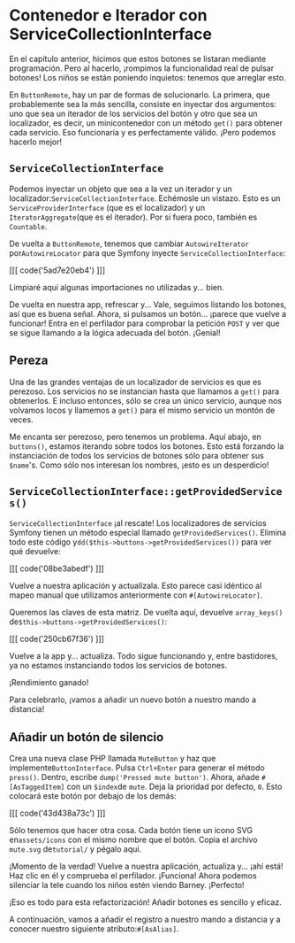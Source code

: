 # Contenedor e Iterador con ServiceCollectionInterface

En el capítulo anterior, hicimos que estos botones se listaran mediante programación. Pero al hacerlo, ¡rompimos la funcionalidad real de pulsar botones! Los niños se están poniendo inquietos: tenemos que arreglar esto.

En `ButtonRemote`, hay un par de formas de solucionarlo. La primera, que probablemente sea la más sencilla, consiste en inyectar dos argumentos: uno que sea un iterador de los servicios del botón y otro que sea un localizador, es decir, un minicontenedor con un método `get()` para obtener cada servicio. Eso funcionaría y es perfectamente válido. ¡Pero podemos hacerlo mejor!

## `ServiceCollectionInterface`

Podemos inyectar un objeto que sea a la vez un iterador y un localizador:`ServiceCollectionInterface`. Echémosle un vistazo. Esto es un `ServiceProviderInterface` (que es el localizador) y un `IteratorAggregate`(que es el iterador). Por si fuera poco, también es `Countable`.

De vuelta a `ButtonRemote`, tenemos que cambiar `AutowireIterator` por`AutowireLocator` para que Symfony inyecte `ServiceCollectionInterface`:

[[[ code('5ad7e20eb4') ]]]

Limpiaré aquí algunas importaciones no utilizadas y... bien.

De vuelta en nuestra app, refrescar y... Vale, seguimos listando los botones, así que es buena señal. Ahora, si pulsamos un botón... ¡parece que vuelve a funcionar! Entra en el perfilador para comprobar la petición `POST` y ver que se sigue llamando a la lógica adecuada del botón. ¡Genial!

## Pereza

Una de las grandes ventajas de un localizador de servicios es que es perezoso. Los servicios no se instancian hasta que llamamos a `get()` para obtenerlos. E incluso entonces, sólo se crea un único servicio, aunque nos volvamos locos y llamemos a `get()` para el mismo servicio un montón de veces.

Me encanta ser perezoso, pero tenemos un problema. Aquí abajo, en `buttons()`, estamos iterando sobre todos los botones. Esto está forzando la instanciación de todos los servicios de botones sólo para obtener sus `$name`'s. Como sólo nos interesan los nombres, ¡esto es un desperdicio!

## `ServiceCollectionInterface::getProvidedServices()`

`ServiceCollectionInterface` ¡al rescate! Los localizadores de servicios Symfony tienen un método especial llamado `getProvidedServices()`. Elimina todo este código y`dd($this->buttons->getProvidedServices())` para ver qué devuelve:

[[[ code('08be3abedf') ]]]

Vuelve a nuestra aplicación y actualízala. Esto parece casi idéntico al mapeo manual que utilizamos anteriormente con `#[AutowireLocator]`.

Queremos las claves de esta matriz. De vuelta aquí, devuelve `array_keys()` de`$this->buttons->getProvidedServices()`:

[[[ code('250cb67f36') ]]]

Vuelve a la app y... actualiza. Todo sigue funcionando y, entre bastidores, ya no estamos instanciando todos los servicios de botones.

¡Rendimiento ganado!

Para celebrarlo, ¡vamos a añadir un nuevo botón a nuestro mando a distancia!

## Añadir un botón de silencio

Crea una nueva clase PHP llamada `MuteButton` y haz que implemente`ButtonInterface`. Pulsa `Ctrl+Enter` para generar el método `press()`. Dentro, escribe `dump('Pressed mute button')`. Ahora, añade `#[AsTaggedItem]` con un `$index`de `mute`. Deja la prioridad por defecto, `0`. Esto colocará este botón por debajo de los demás:

[[[ code('43d438a73c') ]]]

Sólo tenemos que hacer otra cosa. Cada botón tiene un icono SVG en`assets/icons` con el mismo nombre que el botón. Copia el archivo `mute.svg` de`tutorial/` y pégalo aquí.

¡Momento de la verdad! Vuelve a nuestra aplicación, actualiza y... ¡ahí está! Haz clic en él y comprueba el perfilador. ¡Funciona! Ahora podemos silenciar la tele cuando los niños estén viendo Barney. ¡Perfecto!

¡Eso es todo para esta refactorización! Añadir botones es sencillo y eficaz.

A continuación, vamos a añadir el registro a nuestro mando a distancia y a conocer nuestro siguiente atributo:`#[AsAlias]`.
